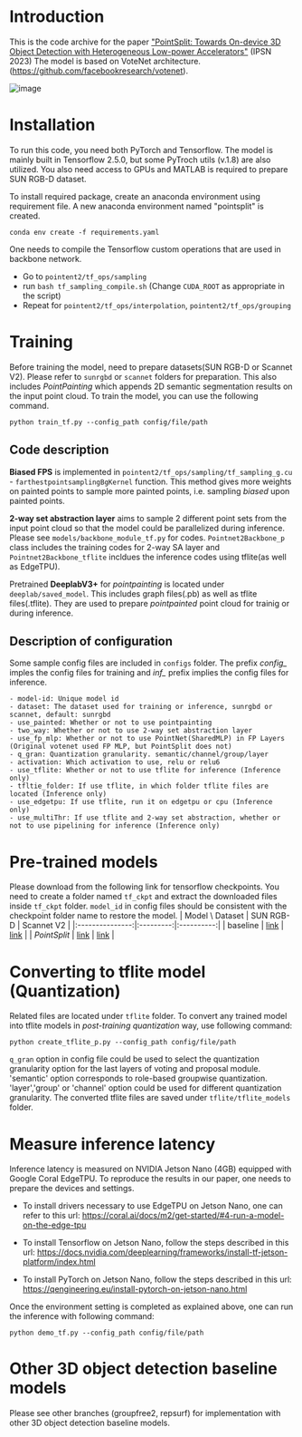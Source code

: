 # Introduction
This is the code archive for the paper ["PointSplit: Towards On-device 3D Object Detection with Heterogeneous Low-power Accelerators"](https://dl.acm.org/doi/abs/10.1145/3583120.3587045) (IPSN 2023)
The model is based on VoteNet architecture. (https://github.com/facebookresearch/votenet).

![image](figs/Fig3.png)

# Installation
To run this code, you need both PyTorch and Tensorflow. The model is mainly built in Tensorflow 2.5.0, but some PyTroch utils (v.1.8) are also utilized. You also need access to GPUs and MATLAB is required to prepare SUN RGB-D dataset.

To install required package, create an anaconda environment using requirement file. A new anaconda environment named "pointsplit" is created.
```
conda env create -f requirements.yaml
```

One needs to compile the Tensorflow custom operations that are used in backbone network. 
- Go to `pointent2/tf_ops/sampling`
- run `bash tf_sampling_compile.sh` (Change `CUDA_ROOT` as appropriate in the script)
- Repeat for `pointent2/tf_ops/interpolation`, `pointent2/tf_ops/grouping`

# Training
Before training the model, need to prepare datasets(SUN RGB-D or Scannet V2). Please refer to `sunrgbd` or `scannet` folders for preparation. This also includes *PointPainting* which appends 2D semantic segmentation results on the input point cloud. 
To train the model, you can use the following command.
```
python train_tf.py --config_path config/file/path
```

## Code description
**Biased FPS** is implemented in `pointent2/tf_ops/sampling/tf_sampling_g.cu` - `farthestpointsamplingBgKernel` function. This method gives more weights on painted points to sample more painted points, i.e. sampling *biased* upon painted points.

**2-way set abstraction layer** aims to sample 2 different point sets from the input point cloud so that the model could be parallelized during inference. Please see `models/backbone_module_tf.py` for codes. `Pointnet2Backbone_p` class includes the training codes for 2-way SA layer and `Pointnet2Backbone_tflite` incldues the inference codes using tflite(as well as EdgeTPU).

Pretrained **DeeplabV3+** for *pointpainting* is located under `deeplab/saved_model`. This includes graph files(.pb) as well as tflite files(.tflite). They are used to prepare *pointpainted* point cloud for trainig or during inference.

## Description of configuration
Some sample config files are included in `configs` folder. The prefix *config_* imples the config files for training and *inf_* prefix implies the config files for inference.
```
- model-id: Unique model id
- dataset: The dataset used for training or inference, sunrgbd or scannet, default: sunrgbd
- use_painted: Whether or not to use pointpainting
- two_way: Whether or not to use 2-way set abstraction layer
- use_fp_mlp: Whether or not to use PointNet(SharedMLP) in FP Layers (Original votenet used FP MLP, but PointSplit does not)
- q_gran: Quantization granularity. semantic/channel/group/layer
- activation: Which activation to use, relu or relu6
- use_tflite: Whether or not to use tflite for inference (Inference only)
- tfltie_folder: If use tflite, in which folder tflite files are located (Inference only)
- use_edgetpu: If use tflite, run it on edgetpu or cpu (Inference only)
- use_multiThr: If use tflite and 2-way set abstraction, whether or not to use pipelining for inference (Inference only)
```

# Pre-trained models
Please download from the following link for tensorflow checkpoints. You need to create a folder named `tf_ckpt` and extract the downloaded files inside `tf_ckpt` folder. `model_id`  in config files should be consistent with the checkpoint folder name to restore the model.
| Model \ Dataset | SUN RGB-D | Scannet V2 |
|:---------------:|:---------:|:----------:|
|     baseline    | [link](https://mysnu-my.sharepoint.com/:u:/g/personal/gundo0102_seoul_ac_kr/EVZHxRQo2YVKuDKSdu288-gBExp8zsaUijckQCMs8nIFtw?e=dTez3D)      | [link](https://mysnu-my.sharepoint.com/:u:/g/personal/gundo0102_seoul_ac_kr/ERZ_zouUxHtEiCPTvCxXFE0Bxe6P35MLvPm1VvMQV0WB0A?e=3hcpph)       |
|    _PointSplit_ | [link](https://mysnu-my.sharepoint.com/:u:/g/personal/gundo0102_seoul_ac_kr/ETiJi4nn9-BLltzvz3ybfcwBU8jgdtfTFkCc1-eEMWP34Q?e=UYCA0W)      | [link](https://mysnu-my.sharepoint.com/:u:/g/personal/gundo0102_seoul_ac_kr/ERZ_zouUxHtEiCPTvCxXFE0Bxe6P35MLvPm1VvMQV0WB0A?e=3hcpph)       |


# Converting to tflite model (Quantization)
Related files are located under `tflite` folder. To convert any trained model into tflite models in *post-training quantization* way, use following command:
```
python create_tflite_p.py --config_path config/file/path
```

`q_gran` option in config file could be used to select the quantization granularity option for the last layers of voting and proposal module. 'semantic' option corresponds to role-based groupwise quantization. 'layer','group' or 'channel' option could be used for different quantization granularity. The converted tflite files are saved under `tflite/tflite_models` folder.

# Measure inference latency
Inference latency is measured on NVIDIA Jetson Nano (4GB) equipped with Google Coral EdgeTPU. To reproduce the results in our paper, one needs to prepare the devices and settings. 
- To install drivers necessary to use EdgeTPU on Jetson Nano, one can refer to this url: https://coral.ai/docs/m2/get-started/#4-run-a-model-on-the-edge-tpu 

- To install Tensorflow on Jetson Nano, follow the steps described in this url: https://docs.nvidia.com/deeplearning/frameworks/install-tf-jetson-platform/index.html

- To install PyTorch on Jetson Nano, follow the steps described in this url: https://qengineering.eu/install-pytorch-on-jetson-nano.html

Once the environment setting is completed as explained above, one can run the inference with following command:
```
python demo_tf.py --config_path config/file/path
```

# Other 3D object detection baseline models
Please see other branches (groupfree2, repsurf) for implementation with other 3D object detection baseline models.
